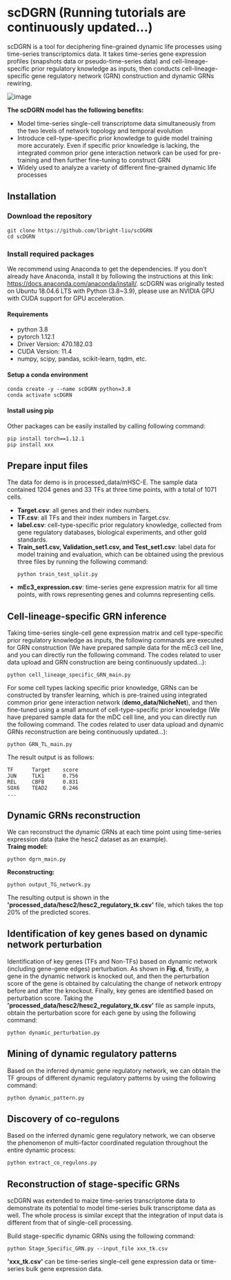 # scDGRN (Running tutorials are continuously updated...)
scDGRN is a tool for deciphering fine-grained dynamic life processes using time-series transcriptomics data. It takes time-series gene expression profiles (snapshots data or pseudo-time-series data) and cell-lineage-specific prior regulatory knowledge as inputs, then conducts cell-lineage-specific gene regulatory network (GRN) construction and dynamic GRNs rewiring. 


![image](https://github.com/user-attachments/assets/0ea29cb4-7d39-4eb0-8146-d763b8d187b6)



**The scDGRN model has the following benefits:**
* Model time-series single-cell transcriptome data simultaneously from the two levels of network topology and temporal evolution
* Introduce cell-type-specific prior knowledge to guide model training more accurately. Even if specific prior knowledge is lacking, the integrated common prior gene interaction network can be used for pre-training and then further fine-tuning to construct GRN
* Widely used to analyze a variety of different fine-grained dynamic life processes

## Installation
### Download the repository
```shell
git clone https://github.com/lbright-liu/scDGRN
cd scDGRN
```
### Install required packages
We recommend using Anaconda to get the dependencies. If you don't already have Anaconda, install it by following the instructions at this link: https://docs.anaconda.com/anaconda/install/. scDGRN was originally tested on Ubuntu 18.04.6 LTS with Python (3.8~3.9), please use an NVIDIA GPU with CUDA support for GPU acceleration.
#### Requirements
* python 3.8
* pytorch 1.12.1
* Driver Version: 470.182.03
* CUDA Version: 11.4
* numpy, scipy, pandas, scikit-learn, tqdm, etc.

#### Setup a conda environment
```shell
conda create -y --name scDGRN python=3.8
conda activate scDGRN
```
#### Install using pip
Other packages can be easily installed by calling following command:
```shell
pip install torch==1.12.1
pip install xxx
```
## Prepare input files
The data for demo is in processed_data/mHSC-E. The sample data contained 1204 genes and 33 TFs at three time points, with a total of 1071 cells.
* **Target.csv**: all genes and their index numbers.
* **TF.csv**: all TFs and their index numbers in Target.csv.
* **label.csv**: cell-type-specific prior regulatory knowledge, collected from gene regulatory databases, biological experiments, and other gold standards.
* **Train_set1.csv, Validation_set1.csv, and Test_set1.csv**: label data for model training and evaluation, which can be obtained using the previous three files by running the following command:
  ```shell
  python train_test_split.py
  ```
* **mEc3_expression.csv**: time-series gene expression matrix for all time points, with rows representing genes and columns representing cells.

## Cell-lineage-specific GRN inference
Taking time-series single-cell gene expression matrix and cell type-specific prior regulatory knowledge as inputs, the following commands are executed for GRN construction (We have prepared sample data for the mEc3 cell line, and you can directly run the following command. The codes related to user data upload and GRN construction are being continuously updated...):
```shell
python cell_lineage_specific_GRN_main.py
```
For some cell types lacking specific prior knowledge, GRNs can be constructed by transfer learning, which is pre-trained using integrated common prior gene interaction network (**demo_data/NicheNet**), and then fine-tuned using a small amount of cell-type-specific prior knowledge (We have prepared sample data for the mDC cell line, and you can directly run the following command. The codes related to user data upload and dynamic GRNs reconstruction are being continuously updated...):
```shell
python GRN_TL_main.py
```
The result output is as follows:

```
TF      Target    score
JUN     TLK1      0.756
REL     CBFB      0.831
SOX6    TEAD2     0.246
...
```
## Dynamic GRNs reconstruction
We can reconstruct the dynamic GRNs at each time point using time-series expression data (take the hesc2 dataset as an example).  
**Traing model:**
```shell
python dgrn_main.py
```
**Reconstructing:**
```shell
python output_TG_network.py
```
The resulting output is shown in the **'processed_data/hesc2/hesc2_regulatory_tk.csv'** file, which takes the top 20% of the predicted scores.

## Identification of key genes based on dynamic network perturbation
Identification of key genes (TFs and Non-TFs) based on dynamic network (including gene-gene edges) perturbation. As shown in **Fig. d**, firstly, a gene in the dynamic network is knocked out, and then the perturbation score of the gene is obtained by calculating the change of network entropy before and after the knockout. Finally, key genes are identified based on perturbation score.
Taking the **'processed_data/hesc2/hesc2_regulatory_tk.csv'** file as sample inputs, obtain the perturbation score for each gene by using the following command:
```shell
python dynamic_perturbation.py
```

## Mining of dynamic regulatory patterns
Based on the inferred dynamic gene regulatory network, we can obtain the TF groups of different dynamic regulatory patterns by using the following command:
```shell
python dynamic_pattern.py
```

## Discovery of co-regulons
Based on the inferred dynamic gene regulatory network, we can observe the phenomenon of multi-factor coordinated regulation throughout the entire dynamic process:
```shell
python extract_co_regulons.py
```

## Reconstruction of stage-specific GRNs
scDGRN was extended to maize time-series transcriptome data to demonstrate its potential to model time-series bulk transcriptome data as well. The whole process is similar except that the integration of input data is different from that of single-cell processing.
<!--
![image](https://github.com/lbright-liu/scDGRN/assets/96679804/34c2b86a-ac1f-4238-adb9-79c5bb55648d)
-->
Build stage-specific dynamic GRNs using the following command:
```shell
python Stage_Specific_GRN.py --input_file xxx_tk.csv
```
**'xxx_tk.csv'** can be time-series single-cell gene expression data or time-series bulk gene expression data.



